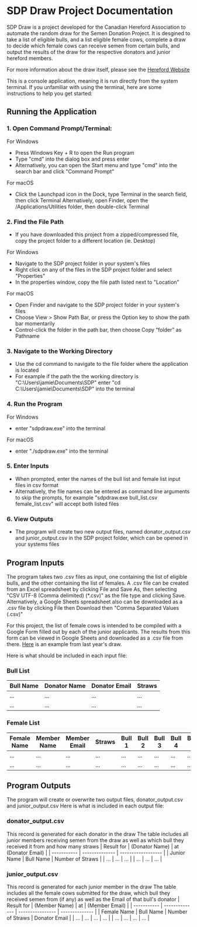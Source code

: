 # SDP Draw Project Documentation

SDP Draw is a project developed for the Canadian Hereford Association to automate the random draw for the Semen Donation Project.
It is desgined to take a list of eligible bulls, and a list eligible female cows, complete a draw to decide which female cows can receive semen from certain bulls, and output the results of the draw for the respective donators and junior hereford members.

For more information about the draw itself, please see the [Hereford Website](https://www.hereford.ca/youth/projects/)

This is a console application, meaning it is run directly from the system terminal.
If you unfamiliar with using the terminal, here are some instructions to help you get started:

## Running the Application

### 1. Open Command Prompt/Terminal:
For Windows
- Press Windows Key + R to open the Run program
- Type "cmd" into the dialog box and press enter
- Alternatively, you can open the Start menu and type "cmd" into the search bar and click "Command Prompt"

For macOS
- Click the Launchpad icon in the Dock, type Terminal in the search field, then click Terminal
Alternatively, open Finder, open the /Applications/Utilities folder, then double-click Terminal

### 2. Find the File Path
- If you have downloaded this project from a zipped/compressed file, copy the project folder to a different location (ie. Desktop)

For Windows
- Navigate to the SDP project folder in your system's files
- Right click on any of the files in the SDP project folder and select "Properties"
- In the properties window, copy the file path listed next to "Location"

For macOS
- Open Finder and navigate to the SDP project folder in your system's files
- Choose View > Show Path Bar, or press the Option key to show the path bar momentarily
- Control-click the folder in the path bar, then choose Copy “folder” as Pathname

### 3. Navigate to the Working Directory
- Use the cd command to navigate to the file folder where the application is located
- For example if the path the the working directory is "C:\Users\jamie\Documents\SDP" enter "cd C:\Users\jamie\Documents\SDP" into the terminal

### 4. Run the Program
For Windows
- enter "sdpdraw.exe" into the terminal

For macOS
- enter "./sdpdraw.exe" into the terminal

### 5. Enter Inputs
- When prompted, enter the names of the bull list and female list input files in csv format
- Alternatively, the file names can be entered as command line arguments to skip the prompts, for example "sdpdraw.exe bull_list.csv female_list.csv" will accept both listed files

### 6. View Outputs
- The program will create two new output files, named donator_output.csv and junior_output.csv in the SDP project folder, which can be opened in your systems files

## Program Inputs

The program takes two .csv files as input, one containing the list of eligible bulls, and the other containing the list of females.
A .csv file can be created from an Excel spreadsheet by clicking File and Save As, then selecting "CSV UTF-8 (Comma delimited) (*.csv)" as the file type and clicking Save.
Alternatively, a Google Sheets spreadsheet also can be downloaded as a .csv file by clicking File then Download then "Comma Separated Values (.csv)"

For this project, the list of female cows is intended to be compiled with a Google Form filled out by each of the junior applicants. The results from this form can be viewed in Google Sheets and downloaded as a .csv file from there.
[Here](https://docs.google.com/forms/d/e/1FAIpQLSeXtZBJTWvQdJZMzGYNYyWk_k1SfnkxcWexS9T08jI3s2tvtQ/viewform) is an example from last year's draw.

Here is what should be included in each input file:

### Bull List
| Bull Name | Donator Name | Donator Email | Straws |
| --------- | ------------ | ------------- | ------ |
| ...       | ...          | ...           | ...    |
| ...       | ...          | ...           | ...    |

### Female List
| Female Name | Member Name | Member Email | Straws | Bull 1 | Bull 2 | Bull 3 | Bull 4 | Bull 5 | Bull 6 |
| ----------- | ----------- | ------------ | ------ | ------ | ------ | ------ | ------ | ------ | ------ | 
| ...         | ...         | ...          | ...    | ...    | ...    | ...    | ...    | ...    | ...    |
| ...         | ...         | ...          | ...    | ...    | ...    | ...    | ...    | ...    | ...    |

## Program Outputs

The program will create or overwrite two output files, donator_output.csv and junior_output.csv
Here is what is included in each output file:

### donator_output.csv
This record is generated for each donator in the draw
The table includes all junior members receiving semen from the draw as well as which bull they received it from and how many straws
| Result for  | (Donator Name) | at (Donator Email) |
| ----------- | -------------- | ------------------ |
| Junior Name | Bull Name      | Number of Straws   |
| ...         | ...            | ...                |
| ...         | ...            | ...                |

### junior_output.csv
This record is generated for each junior member in the draw
The table includes all the female cows submitted for the draw, which bull they received semen from (if any) as well as the Email of that bull's donator
| Result for  | (Member Name)  | at               | (Member Email) |
| ----------- | -------------- | ---------------- | -------------- |
| Female Name | Bull Name      | Number of Straws | Donator Email  |
| ...         | ...            | ...              | ...            |
| ...         | ...            | ...              | ...            |





